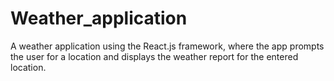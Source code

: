 # Weather_application
A weather application using the React.js framework, where the app prompts the user for a location and displays the weather report for the entered location.
